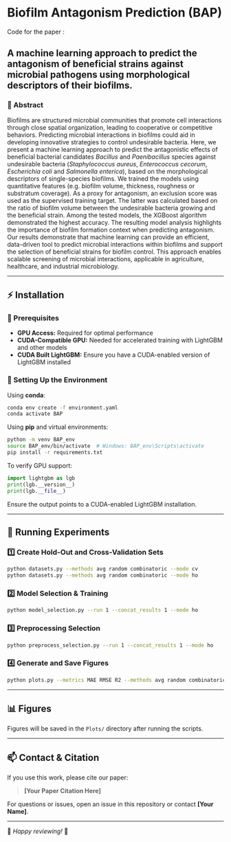 # **Biofilm Antagonism Prediction (BAP)**
Code for the paper :
## **A machine learning approach to predict the antagonism of beneficial strains against microbial pathogens using morphological descriptors of their biofilms.**

### **📌 Abstract**
Biofilms are structured microbial communities that promote cell interactions through close spatial organization, leading to cooperative or competitive behaviors. 
Predicting microbial interactions in biofilms could aid in developing innovative strategies to control undesirable bacteria. Here, we present a machine learning approach to predict the antagonistic effects of beneficial bacterial candidates _Bacillus_ and _Paenibacillus_ species against undesirable bacteria (_Staphylococcus aureus_, _Enterococcus cecorum_, _Escherichia coli_ and _Salmonella enterica_), based on the morphological descriptors of single-species biofilms. 
We trained the models using quantitative features (e.g. biofilm volume, thickness, roughness or substratum coverage). As a proxy for antagonism, an exclusion score was used as the supervised training target. The latter was calculated based on the ratio of biofilm volume between the undesirable bacteria growing and the beneficial strain. 
Among the tested models, the XGBoost algorithm demonstrated the highest accuracy. The resulting model analysis highlights the importance of biofilm formation context when predicting antagonism. 
Our results demonstrate that machine learning can provide an efficient, data-driven tool to predict microbial interactions within biofilms and support the selection of beneficial strains for biofilm control. This approach enables scalable screening of microbial interactions, applicable in agriculture, healthcare, and industrial microbiology.

---

## **⚡ Installation**

### **📌 Prerequisites**
- **GPU Access:** Required for optimal performance
- **CUDA-Compatible GPU:** Needed for accelerated training with LightGBM and other models
- **CUDA Built LightGBM:** Ensure you have a CUDA-enabled version of LightGBM installed

### **🔧 Setting Up the Environment**

Using **conda**:
```sh
conda env create -f environment.yaml
conda activate BAP
```

Using **pip** and virtual environments:
```sh
python -m venv BAP_env
source BAP_env/bin/activate  # Windows: BAP_env\Scripts\activate
pip install -r requirements.txt
```

To verify GPU support:
```python
import lightgbm as lgb
print(lgb.__version__)
print(lgb.__file__)
```
Ensure the output points to a CUDA-enabled LightGBM installation.

---

## **🚀 Running Experiments**

### **1️⃣ Create Hold-Out and Cross-Validation Sets**
```sh
python datasets.py --methods avg random combinatoric --mode cv
python datasets.py --methods avg random combinatoric --mode ho
```

### **2️⃣ Model Selection & Training**
```sh
python model_selection.py --run 1 --concat_results 1 --mode ho
```

### **3️⃣ Preprocessing Selection**
```sh
python preprocess_selection.py --run 1 --concat_results 1 --mode ho
```

### **4️⃣ Generate and Save Figures**
```sh
python plots.py --metrics MAE RMSE R2 --methods avg random combinatoric --plot_model_selection 1 --plot_preprocess_selection 1
```

---

## **📊 Figures**
Figures will be saved in the `Plots/` directory after running the scripts.

---

## **📫 Contact & Citation**
If you use this work, please cite our paper:

> **[Your Paper Citation Here]**

For questions or issues, open an issue in this repository or contact **[Your Name]**.

---

🎯 *Happy reviewing!* 🚀

